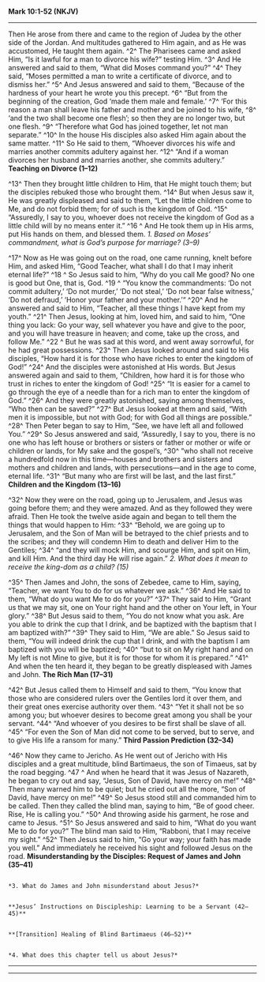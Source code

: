 **Mark 10:1-52 (NKJV)**

  -----------------------------------------------------------------------------------------------------------------------------------------------------------------------------------------------------------------------------------------------------------------------------------------------------------------------------------------------------------------------------------------------------------------------------------------------------------------------------------------------------------------------------------------------------------------------------------------------------------------------------------------------------------------------------------------------------------------------------------------------------------------------------------------------------------------------------------------------------------------------------------------------------------------------------------------------------------------------------------------------------------------------------------------------------------------------------------------------------------------------------------------------------------------------------------------------------------------------------------------------------------------------------------------------------------------------------------------------------------------------------------------------------------------------------------------------------------------------------------------------------------------------------------------------------------------------------------------------------------------------------------------------------------------------------------------------------------------------------------------------------------------------------------------------------------------------------------------------------------------------------------------------------------------------------------------------------------------------------------------------------------------------------------------------------------------------------------------------------------------------------------------------------------
  Then He arose from there and came to the region of Judea by the other side of the Jordan. And multitudes gathered to Him again, and as He was accustomed, He taught them again. ^2^ The Pharisees came and asked Him, “Is it lawful for a man to divorce his wife?” testing Him. ^3^ And He answered and said to them, “What did Moses command you?” ^4^ They said, “Moses permitted a man to write a certificate of divorce, and to dismiss her.” ^5^ And Jesus answered and said to them, “Because of the hardness of your heart he wrote you this precept. ^6^ “But from the beginning of the creation, God ‘made them male and female.’ ^7^ ‘For this reason a man shall leave his father and mother and be joined to his wife, ^8^ ‘and the two shall become one flesh’; so then they are no longer two, but one flesh. ^9^ “Therefore what God has joined together, let not man separate.” ^10^ In the house His disciples also asked Him again about the same matter. ^11^ So He said to them, “Whoever divorces his wife and marries another commits adultery against her. ^12^ “And if a woman divorces her husband and marries another, she commits adultery.”                                                                                                                                                                                                                                                                                                                                                                                                                                                                                                                                                                                                                                                                                                                                                                                                                                                                                                      **Teaching on Divorce (1–12)**
                                                                                                                                                                                                                                                                                                                                                                                                                                                                                                                                                                                                                                                                                                                                                                                                                                                                                                                                                                                                                                                                                                                                                                                                                                                                                                                                                                                                                                                                                                                                                                                                                                                                                                                                                                                                                                                                                                                                                                                                                                                                                
  ^13^ Then they brought little children to Him, that He might touch them; but the disciples rebuked those who brought them. ^14^ But when Jesus saw it, He was greatly displeased and said to them, “Let the little children come to Me, and do not forbid them; for of such is the kingdom of God. ^15^ “Assuredly, I say to you, whoever does not receive the kingdom of God as a little child will by no means enter it.” ^16 ^ And He took them up in His arms, put His hands on them, and blessed them.                                                                                                                                                                                                                                                                                                                                                                                                                                                                                                                                                                                                                                                                                                                                                                                                                                                                                                                                                                                                                                                                                                                                                                                                                                                                                                                                                                                                                                                                                                                                                                   *1. Based on Moses’ commandment, what is God’s purpose for marriage? (3–9)*
                                                                                                                                                                                                                                                                                                                                                                                                                                                                                                                                                                                                                                                                                                                                                                                                                                                                                                                                                                                                                                                                                                                                                                                                                                                                                                                                                                                                                                                                                                                                                                                                                                                                                                                                                                                                                                                                                                                                                                                                                                                                                
  ^17^ Now as He was going out on the road, one came running, knelt before Him, and asked Him, “Good Teacher, what shall I do that I may inherit eternal life?” ^18 ^ So Jesus said to him, “Why do you call Me good? No one is good but One, that is, God. ^19 ^ “You know the commandments: ‘Do not commit adultery,’ ‘Do not murder,’ ‘Do not steal,’ ‘Do not bear false witness,’ ‘Do not defraud,’ ‘Honor your father and your mother.’“ ^20^ And he answered and said to Him, “Teacher, all these things I have kept from my youth.” ^21^ Then Jesus, looking at him, loved him, and said to him, “One thing you lack: Go your way, sell whatever you have and give to the poor, and you will have treasure in heaven; and come, take up the cross, and follow Me.” ^22 ^ But he was sad at this word, and went away sorrowful, for he had great possessions. ^23^ Then Jesus looked around and said to His disciples, “How hard it is for those who have riches to enter the kingdom of God!” ^24^ And the disciples were astonished at His words. But Jesus answered again and said to them, “Children, how hard it is for those who trust in riches to enter the kingdom of God! ^25^ “It is easier for a camel to go through the eye of a needle than for a rich man to enter the kingdom of God.” ^26^ And they were greatly astonished, saying among themselves, “Who then can be saved?” ^27^ But Jesus looked at them and said, “With men it is impossible, but not with God; for with God all things are possible.” ^28^ Then Peter began to say to Him, “See, we have left all and followed You.” ^29^ So Jesus answered and said, “Assuredly, I say to you, there is no one who has left house or brothers or sisters or father or mother or wife or children or lands, for My sake and the gospel’s, ^30^ “who shall not receive a hundredfold now in this time—houses and brothers and sisters and mothers and children and lands, with persecutions—and in the age to come, eternal life. ^31^ “But many who are first will be last, and the last first.”   **Children and the Kingdom (13–16)**
                                                                                                                                                                                                                                                                                                                                                                                                                                                                                                                                                                                                                                                                                                                                                                                                                                                                                                                                                                                                                                                                                                                                                                                                                                                                                                                                                                                                                                                                                                                                                                                                                                                                                                                                                                                                                                                                                                                                                                                                                                                                                
  ^32^ Now they were on the road, going up to Jerusalem, and Jesus was going before them; and they were amazed. And as they followed they were afraid. Then He took the twelve aside again and began to tell them the things that would happen to Him: ^33^ “Behold, we are going up to Jerusalem, and the Son of Man will be betrayed to the chief priests and to the scribes; and they will condemn Him to death and deliver Him to the Gentiles; ^34^ “and they will mock Him, and scourge Him, and spit on Him, and kill Him. And the third day He will rise again.”                                                                                                                                                                                                                                                                                                                                                                                                                                                                                                                                                                                                                                                                                                                                                                                                                                                                                                                                                                                                                                                                                                                                                                                                                                                                                                                                                                                                                                                                                                        *2. What does it mean to receive the king-dom as a child? (15)*
                                                                                                                                                                                                                                                                                                                                                                                                                                                                                                                                                                                                                                                                                                                                                                                                                                                                                                                                                                                                                                                                                                                                                                                                                                                                                                                                                                                                                                                                                                                                                                                                                                                                                                                                                                                                                                                                                                                                                                                                                                                                                
  ^35^ Then James and John, the sons of Zebedee, came to Him, saying, “Teacher, we want You to do for us whatever we ask.” ^36^ And He said to them, “What do you want Me to do for you?” ^37^ They said to Him, “Grant us that we may sit, one on Your right hand and the other on Your left, in Your glory.” ^38^ But Jesus said to them, “You do not know what you ask. Are you able to drink the cup that I drink, and be baptized with the baptism that I am baptized with?” ^39^ They said to Him, “We are able.” So Jesus said to them, “You will indeed drink the cup that I drink, and with the baptism I am baptized with you will be baptized; ^40^ “but to sit on My right hand and on My left is not Mine to give, but it is for those for whom it is prepared.” ^41^ And when the ten heard it, they began to be greatly displeased with James and John.                                                                                                                                                                                                                                                                                                                                                                                                                                                                                                                                                                                                                                                                                                                                                                                                                                                                                                                                                                                                                                                                                                                                                                                                          **The Rich Man (17–31)**
                                                                                                                                                                                                                                                                                                                                                                                                                                                                                                                                                                                                                                                                                                                                                                                                                                                                                                                                                                                                                                                                                                                                                                                                                                                                                                                                                                                                                                                                                                                                                                                                                                                                                                                                                                                                                                                                                                                                                                                                                                                                                
  ^42^ But Jesus called them to Himself and said to them, “You know that those who are considered rulers over the Gentiles lord it over them, and their great ones exercise authority over them. ^43^ “Yet it shall not be so among you; but whoever desires to become great among you shall be your servant. ^44^ “And whoever of you desires to be first shall be slave of all. ^45^ “For even the Son of Man did not come to be served, but to serve, and to give His life a ransom for many.”                                                                                                                                                                                                                                                                                                                                                                                                                                                                                                                                                                                                                                                                                                                                                                                                                                                                                                                                                                                                                                                                                                                                                                                                                                                                                                                                                                                                                                                                                                                                                                               **Third Passion Prediction (32–34)**
                                                                                                                                                                                                                                                                                                                                                                                                                                                                                                                                                                                                                                                                                                                                                                                                                                                                                                                                                                                                                                                                                                                                                                                                                                                                                                                                                                                                                                                                                                                                                                                                                                                                                                                                                                                                                                                                                                                                                                                                                                                                                
  ^46^ Now they came to Jericho. As He went out of Jericho with His disciples and a great multitude, blind Bartimaeus, the son of Timaeus, sat by the road begging. ^47 ^ And when he heard that it was Jesus of Nazareth, he began to cry out and say, “Jesus, Son of David, have mercy on me!” ^48^ Then many warned him to be quiet; but he cried out all the more, “Son of David, have mercy on me!” ^49^ So Jesus stood still and commanded him to be called. Then they called the blind man, saying to him, “Be of good cheer. Rise, He is calling you.” ^50^ And throwing aside his garment, he rose and came to Jesus. ^51^ So Jesus answered and said to him, “What do you want Me to do for you?” The blind man said to Him, “Rabboni, that I may receive my sight.” ^52^ Then Jesus said to him, “Go your way; your faith has made you well.” And immediately he received his sight and followed Jesus on the road.                                                                                                                                                                                                                                                                                                                                                                                                                                                                                                                                                                                                                                                                                                                                                                                                                                                                                                                                                                                                                                                                                                                                                  **Misunderstanding by the Disciples: Request of James and John (35–41)**
                                                                                                                                                                                                                                                                                                                                                                                                                                                                                                                                                                                                                                                                                                                                                                                                                                                                                                                                                                                                                                                                                                                                                                                                                                                                                                                                                                                                                                                                                                                                                                                                                                                                                                                                                                                                                                                                                                                                                                                                                                                                                
                                                                                                                                                                                                                                                                                                                                                                                                                                                                                                                                                                                                                                                                                                                                                                                                                                                                                                                                                                                                                                                                                                                                                                                                                                                                                                                                                                                                                                                                                                                                                                                                                                                                                                                                                                                                                                                                                                                                                                                                                                                                                *3. What do James and John misunderstand about Jesus?*
                                                                                                                                                                                                                                                                                                                                                                                                                                                                                                                                                                                                                                                                                                                                                                                                                                                                                                                                                                                                                                                                                                                                                                                                                                                                                                                                                                                                                                                                                                                                                                                                                                                                                                                                                                                                                                                                                                                                                                                                                                                                                
                                                                                                                                                                                                                                                                                                                                                                                                                                                                                                                                                                                                                                                                                                                                                                                                                                                                                                                                                                                                                                                                                                                                                                                                                                                                                                                                                                                                                                                                                                                                                                                                                                                                                                                                                                                                                                                                                                                                                                                                                                                                                **Jesus’ Instructions on Discipleship: Learning to be a Servant (42–45)**
                                                                                                                                                                                                                                                                                                                                                                                                                                                                                                                                                                                                                                                                                                                                                                                                                                                                                                                                                                                                                                                                                                                                                                                                                                                                                                                                                                                                                                                                                                                                                                                                                                                                                                                                                                                                                                                                                                                                                                                                                                                                                
                                                                                                                                                                                                                                                                                                                                                                                                                                                                                                                                                                                                                                                                                                                                                                                                                                                                                                                                                                                                                                                                                                                                                                                                                                                                                                                                                                                                                                                                                                                                                                                                                                                                                                                                                                                                                                                                                                                                                                                                                                                                                **[Transition] Healing of Blind Bartimaeus (46–52)**
                                                                                                                                                                                                                                                                                                                                                                                                                                                                                                                                                                                                                                                                                                                                                                                                                                                                                                                                                                                                                                                                                                                                                                                                                                                                                                                                                                                                                                                                                                                                                                                                                                                                                                                                                                                                                                                                                                                                                                                                                                                                                
                                                                                                                                                                                                                                                                                                                                                                                                                                                                                                                                                                                                                                                                                                                                                                                                                                                                                                                                                                                                                                                                                                                                                                                                                                                                                                                                                                                                                                                                                                                                                                                                                                                                                                                                                                                                                                                                                                                                                                                                                                                                                *4. What does this chapter tell us about Jesus?*
  ----------------------------------------------------------------------------------------------------------------------------------------------------------------------------------------------------------------------------------------------------------------------------------------------------------------------------------------------------------------------------------------------------------------------------------------------------------------------------------------------------------------------------------------------------------------------------------------------------------------------------------------------------------------------------------------------------------------------------------------------------------------------------------------------------------------------------------------------------------------------------------------------------------------------------------------------------------------------------------------------------------------------------------------------------------------------------------------------------------------------------------------------------------------------------------------------------------------------------------------------------------------------------------------------------------------------------------------------------------------------------------------------------------------------------------------------------------------------------------------------------------------------------------------------------------------------------------------------------------------------------------------------------------------------------------------------------------------------------------------------------------------------------------------------------------------------------------------------------------------------------------------------------------------------------------------------------------------------------------------------------------------------------------------------------------------------------- -----------------------------------------------------------------------------
  -----------------------------------------------------------------------------------------------------------------------------------------------------------------------------------------------------------------------------------------------------------------------------------------------------------------------------------------------------------------------------------------------------------------------------------------------------------------------------------------------------------------------------------------------------------------------------------------------------------------------------------------------------------------------------------------------------------------------------------------------------------------------------------------------------------------------------------------------------------------------------------------------------------------------------------------------------------------------------------------------------------------------------------------------------------------------------------------------------------------------------------------------------------------------------------------------------------------------------------------------------------------------------------------------------------------------------------------------------------------------------------------------------------------------------------------------------------------------------------------------------------------------------------------------------------------------------------------------------------------------------------------------------------------------------------------------------------------------------------------------------------------------------------------------------------------------------------------------------------------------------------------------------------------------------------------------------------------------------------------------------------------------------------------------------------------------------------------------------------------------------------------------------------


